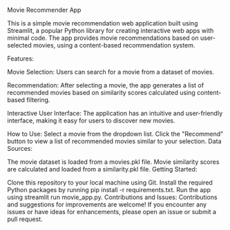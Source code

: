 Movie Recommender App

This is a simple movie recommendation web application built using Streamlit, a popular Python library for creating interactive web apps with minimal code. The app provides movie recommendations based on user-selected movies, using a content-based recommendation system.

Features:

Movie Selection: Users can search for a movie from a dataset of movies.

Recommendation: After selecting a movie, the app generates a list of recommended movies based on similarity scores calculated using content-based filtering.

Interactive User Interface: The application has an intuitive and user-friendly interface, making it easy for users to discover new movies.

How to Use:
Select a movie from the dropdown list.
Click the "Recommend" button to view a list of recommended movies similar to your selection.
Data Sources:

The movie dataset is loaded from a movies.pkl file.
Movie similarity scores are calculated and loaded from a similarity.pkl file.
Getting Started:

Clone this repository to your local machine using Git.
Install the required Python packages by running pip install -r requirements.txt.
Run the app using streamlit run movie_app.py.
Contributions and Issues:
Contributions and suggestions for improvements are welcome! If you encounter any issues or have ideas for enhancements, please open an issue or submit a pull request.

